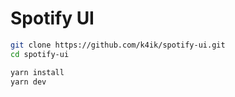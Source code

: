 # Spotify UI

```bash
git clone https://github.com/k4ik/spotify-ui.git
cd spotify-ui

yarn install
yarn dev
```

